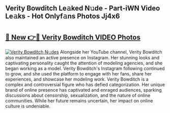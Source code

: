 ## Verity Bowditch Le𝚊ked N𝚞de - Part-iWN Video Le𝚊ks - Hot Onlyf𝚊ns Photos Jj4x6

# <h2><a href="http://ac44877.deff.icu/?id=Verity+Bowditch">🔗 New 👉🔴 Verity Bowditch VIDEO Photos</a></h2>

[![Verity Bowditch N𝚞des](https://i.imgur.com/rIISA9y.gif)](http://ac44877.deff.icu/?id=Verity+Bowditch)
Alongside her YouTube channel, Verity Bowditch also maintained an active presence on Instagram. Her stunning looks and captivating personality caught the attention of modeling agencies, and she began working as a model. Verity Bowditch's Instagram following continued to grow, and she used the platform to engage with her fans, share her experiences, and showcase her modeling work. Verity Bowditch is a complex and controversial figure who has defied categorization. Her unique brand of online presence has captivated and enraged audiences, sparking discussions about censorship, sexualization, and the nature of online communities. While her future remains uncertain, her impact on online culture is undeniable.
